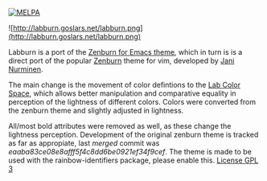 [![MELPA](http://melpa.org/packages/labburn-theme-badge.svg)](http://melpa.org/#/labburn-theme)

![http://labburn.goslars.net/labburn.png](http://labburn.goslars.net/labburn.png)

Labburn is a port of the [Zenburn for Emacs theme](https://github.com/bbatsov/zenburn-emacs), which in turn is
is a direct port of the popular [Zenburn](http://kippura.org/zenburnpage/) theme for vim,
developed by [Jani Nurminen](https://github.com/jnurmine).

The main change is the movement of color defintions to the [Lab Color Space](https://en.wikipedia.org/wiki/Lab_color_space),
which allows better manipulation and comparative equality in perception of the lightness of different colors. Colors were converted from the zenburn theme and slightly adjusted in lightness.

All/most bold attributes were removed as well, as these change the lightness perception. Development of the original zenburn theme is tracked as far as appropiate, last _merged_ commit was _eaaba83ce08e8afff5f4c8dd6be0921ef34f9cef_.
The theme is made to be used with the rainbow-identifiers package, please enable this.
[License GPL 3](http://www.gnu.org/licenses/gpl-3.0.txt)
